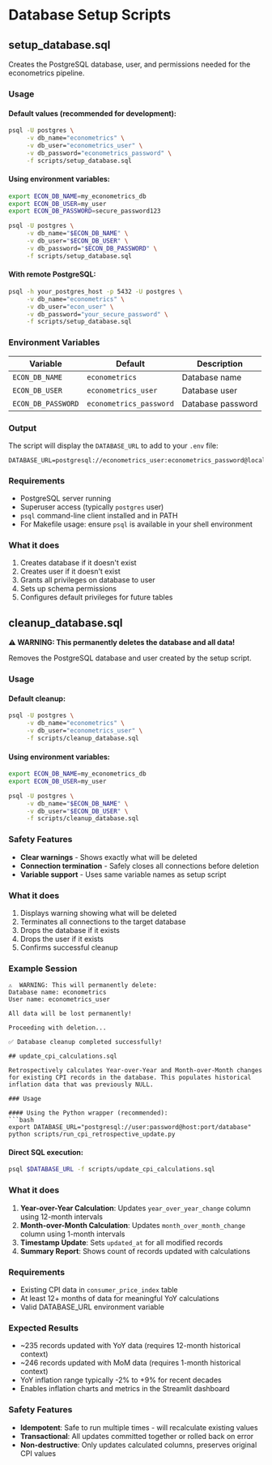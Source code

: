# Database Setup Scripts

## setup_database.sql

Creates the PostgreSQL database, user, and permissions needed for the econometrics pipeline.

### Usage

#### Default values (recommended for development):
```bash
psql -U postgres \
     -v db_name="econometrics" \
     -v db_user="econometrics_user" \
     -v db_password="econometrics_password" \
     -f scripts/setup_database.sql
```

#### Using environment variables:
```bash
export ECON_DB_NAME=my_econometrics_db
export ECON_DB_USER=my_user  
export ECON_DB_PASSWORD=secure_password123

psql -U postgres \
     -v db_name="$ECON_DB_NAME" \
     -v db_user="$ECON_DB_USER" \
     -v db_password="$ECON_DB_PASSWORD" \
     -f scripts/setup_database.sql
```

#### With remote PostgreSQL:
```bash
psql -h your_postgres_host -p 5432 -U postgres \
     -v db_name="econometrics" \
     -v db_user="econ_user" \
     -v db_password="your_secure_password" \
     -f scripts/setup_database.sql
```


### Environment Variables

| Variable | Default | Description |
|----------|---------|-------------|
| `ECON_DB_NAME` | `econometrics` | Database name |
| `ECON_DB_USER` | `econometrics_user` | Database user |
| `ECON_DB_PASSWORD` | `econometrics_password` | Database password |

### Output

The script will display the `DATABASE_URL` to add to your `.env` file:
```
DATABASE_URL=postgresql://econometrics_user:econometrics_password@localhost:5432/econometrics
```

### Requirements

- PostgreSQL server running
- Superuser access (typically `postgres` user)  
- `psql` command-line client installed and in PATH
- For Makefile usage: ensure `psql` is available in your shell environment

### What it does

1. Creates database if it doesn't exist
2. Creates user if it doesn't exist
3. Grants all privileges on database to user
4. Sets up schema permissions
5. Configures default privileges for future tables

## cleanup_database.sql

**⚠️ WARNING: This permanently deletes the database and all data!**

Removes the PostgreSQL database and user created by the setup script.

### Usage

#### Default cleanup:
```bash
psql -U postgres \
     -v db_name="econometrics" \
     -v db_user="econometrics_user" \
     -f scripts/cleanup_database.sql
```

#### Using environment variables:
```bash
export ECON_DB_NAME=my_econometrics_db
export ECON_DB_USER=my_user

psql -U postgres \
     -v db_name="$ECON_DB_NAME" \
     -v db_user="$ECON_DB_USER" \
     -f scripts/cleanup_database.sql
```


### Safety Features

- **Clear warnings** - Shows exactly what will be deleted
- **Connection termination** - Safely closes all connections before deletion
- **Variable support** - Uses same variable names as setup script

### What it does

1. Displays warning showing what will be deleted
2. Terminates all connections to the target database
3. Drops the database if it exists
4. Drops the user if it exists
5. Confirms successful cleanup

### Example Session

```
⚠️  WARNING: This will permanently delete:
Database name: econometrics
User name: econometrics_user

All data will be lost permanently!

Proceeding with deletion...

✅ Database cleanup completed successfully!

## update_cpi_calculations.sql

Retrospectively calculates Year-over-Year and Month-over-Month changes for existing CPI records in the database. This populates historical inflation data that was previously NULL.

### Usage

#### Using the Python wrapper (recommended):
```bash
export DATABASE_URL="postgresql://user:password@host:port/database"
python scripts/run_cpi_retrospective_update.py
```

#### Direct SQL execution:
```bash
psql $DATABASE_URL -f scripts/update_cpi_calculations.sql
```

### What it does

1. **Year-over-Year Calculation**: Updates `year_over_year_change` column using 12-month intervals
2. **Month-over-Month Calculation**: Updates `month_over_month_change` column using 1-month intervals  
3. **Timestamp Update**: Sets `updated_at` for all modified records
4. **Summary Report**: Shows count of records updated with calculations

### Requirements

- Existing CPI data in `consumer_price_index` table
- At least 12+ months of data for meaningful YoY calculations
- Valid DATABASE_URL environment variable

### Expected Results

- ~235 records updated with YoY data (requires 12-month historical context)
- ~246 records updated with MoM data (requires 1-month historical context) 
- YoY inflation range typically -2% to +9% for recent decades
- Enables inflation charts and metrics in the Streamlit dashboard

### Safety Features

- **Idempotent**: Safe to run multiple times - will recalculate existing values
- **Transactional**: All updates committed together or rolled back on error
- **Non-destructive**: Only updates calculated columns, preserves original CPI values